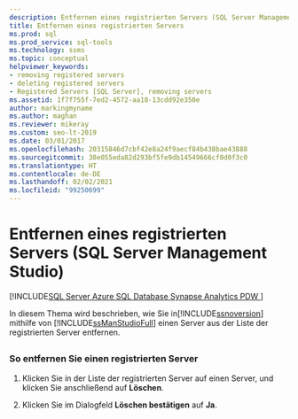 ```yaml
---
description: Entfernen eines registrierten Servers (SQL Server Management Studio)
title: Entfernen eines registrierten Servers
ms.prod: sql
ms.prod_service: sql-tools
ms.technology: ssms
ms.topic: conceptual
helpviewer_keywords:
- removing registered servers
- deleting registered servers
- Registered Servers [SQL Server], removing servers
ms.assetid: 1f7f755f-7ed2-4572-aa18-13cdd92e350e
author: markingmyname
ms.author: maghan
ms.reviewer: mikeray
ms.custom: seo-lt-2019
ms.date: 03/01/2017
ms.openlocfilehash: 20315846d7cbf42e8a24f9aecf84b438bae43888
ms.sourcegitcommit: 38e055eda82d293bf5fe9db14549666cf0d0f3c0
ms.translationtype: HT
ms.contentlocale: de-DE
ms.lasthandoff: 02/02/2021
ms.locfileid: "99250699"
---
```

# <a name="remove-a-registered-server-sql-server-management-studio"></a>Entfernen eines registrierten Servers (SQL Server Management Studio)

[!INCLUDE[SQL Server Azure SQL Database Synapse Analytics PDW ](../../includes/applies-to-version/sql-asdb-asdbmi-asa-pdw.md)]

In diesem Thema wird beschrieben, wie Sie in[!INCLUDE[ssnoversion](../../includes/ssnoversion-md.md)] mithilfe von [!INCLUDE[ssManStudioFull](../../includes/ssmanstudiofull-md.md)] einen Server aus der Liste der registrierten Server entfernen.

## <a name="SSMSProcedure"></a>

### <a name="to-remove-a-registered-server"></a>So entfernen Sie einen registrierten Server

1. Klicken Sie in der Liste der registrierten Server auf einen Server, und klicken Sie anschließend auf **Löschen**.

2. Klicken Sie im Dialogfeld **Löschen bestätigen** auf **Ja**.

